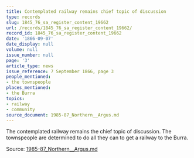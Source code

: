 ```yaml
---
title: Contemplated railway remains chief topic of discussion
type: records
slug: 1845_76_sa_register_content_19662
url: /records/1845_76_sa_register_content_19662/
record_id: 1845_76_sa_register_content_19662
date: '1866-09-07'
date_display: null
volume: null
issue_number: null
page: '3'
article_type: news
issue_reference: 7 September 1866, page 3
people_mentioned:
- the townspeople
places_mentioned:
- the Burra
topics:
- railway
- community
source_document: 1985-87_Northern__Argus.md
---
```


The contemplated railway remains the chief topic of discussion.  The townspeople are determined to do all they can to get a railway to the Burra.

Source: [1985-87_Northern__Argus.md](/downloads/markdown/1985-87_Northern__Argus.md)
